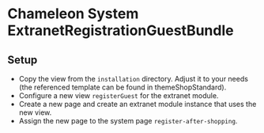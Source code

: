 Chameleon System ExtranetRegistrationGuestBundle
================================================

## Setup

- Copy the view from the `installation` directory. Adjust it to your needs (the referenced template can be found in themeShopStandard).
- Configure a new view `registerGuest` for the extranet module.
- Create a new page and create an extranet module instance that uses the new view.
- Assign the new page to the system page `register-after-shopping`.